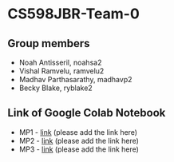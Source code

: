 # CS598JBR-Team-0

## Group members
- Noah Antisseril, noahsa2
- Vishal Ramvelu, ramvelu2
- Madhav Parthasarathy, madhavp2
- Becky Blake, ryblake2

## Link of Google Colab Notebook
- MP1 - [link](URL) (please add the link here)
- MP2 - [link](URL) (please add the link here)
- MP3 - [link](URL) (please add the link here)
